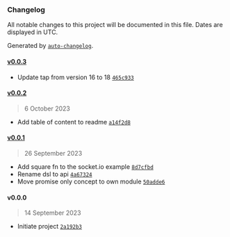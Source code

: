 ### Changelog

All notable changes to this project will be documented in this file. Dates are displayed in UTC.

Generated by [`auto-changelog`](https://github.com/CookPete/auto-changelog).

#### [v0.0.3](https://github.com/bas080/sendscript/compare/v0.0.2...v0.0.3)

- Update tap from version 16 to 18 [`465c933`](https://github.com/bas080/sendscript/commit/465c93391097018ee010b51a64ca51d6872b49f1)

#### [v0.0.2](https://github.com/bas080/sendscript/compare/v0.0.1...v0.0.2)

> 6 October 2023

- Add table of content to readme [`a14f2d8`](https://github.com/bas080/sendscript/commit/a14f2d86f602a01721812d1c5be94b299e515397)

#### [v0.0.1](https://github.com/bas080/sendscript/compare/v0.0.0...v0.0.1)

> 26 September 2023

- Add square fn to the socket.io example [`8d7cfbd`](https://github.com/bas080/sendscript/commit/8d7cfbddd7933804e7168825cf1e17e792c91fe9)
- Rename dsl to api [`4a67324`](https://github.com/bas080/sendscript/commit/4a6732456656db743d02c5c35444f93a866d27ec)
- Move promise only concept to own module [`50adde6`](https://github.com/bas080/sendscript/commit/50adde694b3d23fb025a4ad20dcc83d7bb72b852)

#### v0.0.0

> 14 September 2023

- Initiate project [`2a192b3`](https://github.com/bas080/sendscript/commit/2a192b34e5390ab946b7b77fd299e23180c49f72)
